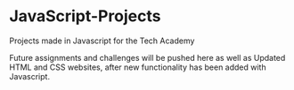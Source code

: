 # JavaScript-Projects
Projects made in Javascript for the Tech Academy

Future assignments and challenges will be pushed here as well as Updated HTML and CSS websites, after new functionality has been added with Javascript.
